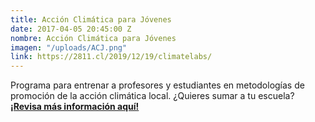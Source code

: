 ```yaml
---
title: Acción Climática para Jóvenes
date: 2017-04-05 20:45:00 Z
nombre: Acción Climática para Jóvenes
imagen: "/uploads/ACJ.png"
link: https://2811.cl/2019/12/19/climatelabs/
---
```


Programa para entrenar a profesores y estudiantes en metodologías de promoción de la acción climática local. ¿Quieres sumar a tu escuela? [**¡Revisa más información aquí!**](https://2811.cl/2019/12/19/climatelabs/)